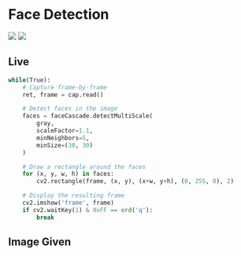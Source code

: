 
# Face Detection

<div>
  <img src="https://img.shields.io/badge/Python-3776AB?style=for-the-badge&logo=python&logoColor=white"/>
  <img src="https://img.shields.io/badge/TensorFlow-FF6F00?style=for-the-badge&logo=tensorflow&logoColor=white"/>
</div>

## Live
```python
while(True):
	# Capture frame-by-frame
	ret, frame = cap.read()

	# Detect faces in the image
	faces = faceCascade.detectMultiScale(
		gray,
		scaleFactor=1.1,
		minNeighbors=5,
		minSize=(30, 30)
	)

	# Draw a rectangle around the faces
	for (x, y, w, h) in faces:
		cv2.rectangle(frame, (x, y), (x+w, y+h), (0, 255, 0), 2)

	# Display the resulting frame
	cv2.imshow('frame', frame)
	if cv2.waitKey(1) & 0xFF == ord('q'):
		break

```

## Image Given
